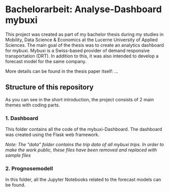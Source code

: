 # Bachelorarbeit: Analyse-Dashboard mybuxi

This project was created as part of my bachelor thesis during my studies in Mobility, Data Science & Economics at the Lucerne University of Applied Sciences. The main goal of the thesis was to create an analytics dashboard for mybuxi. Mybuxi is a Swiss-based provider of demand responsive transportation (DRT). In addition to this, it was also intended to develop a forecast model for the same company.  

More details can be found in the thesis paper itself: ...


## Structure of this repository
As you can see in the short introduction, the project consists of 2 main themes with coding parts.

### 1. Dashboard
This folder contains all the code of the mybuxi-Dashboard. The dashboard was created using the Flask web framework.

*Note: The "data" folder contains the trip data of all mybuxi trips. In order to make the work public, these files have been removed and replaced with sample files*

### 2. Prognosemodell
In this folder, all the Jupyter Notebooks related to the forecast models can be found.
